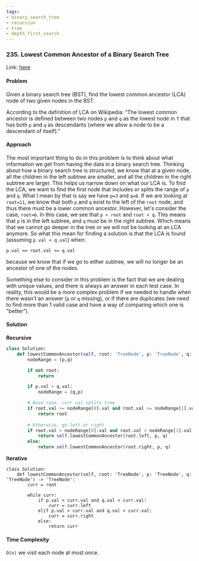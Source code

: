 ```yaml
---
tags:
- binary_search_tree
- recursion
- tree
- depth_first_search
---
```


### 235. Lowest Common Ancestor of a Binary Search Tree

Link: [here](https://leetcode.com/problems/lowest-common-ancestor-of-a-binary-search-tree/description/)

#### Problem
Given a binary search tree (BST), find the lowest common ancestor (LCA) node of two given nodes in the BST.

According to the definition of LCA on Wikipedia: “The lowest common ancestor is defined between two nodes `p` and `q` as the lowest node in `T` that has both `p` and `q` as descendants (where we allow a node to be a descendant of itself).”

#### Approach
The most important thing to do in this problem is to think about what information we get from having the data in a binary search tree. Thinking about how a binary search tree is structured, we know that at a given node, all the children in the left subtree are smaller, and all the children in the right subtree are larger. This helps us narrow down on what our LCA is.
To find the LCA, we want to find the first node that includes or splits the range of `p` and `q`. What I mean by that is say we have `p=3` and `q=8`. If we are looking at `root=11`, we know that both `p` and `q` exist to the left of the `root` node, and thus there must be a lower common ancestor. However, let's consider the case, `root=6`. In this case, we see that `p < root` and `root < q`. This means that `p` is in the left subtree, and `q` must be in the right subtree. Which means that we cannot go deeper in the tree or we will not be looking at an LCA anymore.
So what this mean for finding a solution is that the LCA is found (assuming `p.val < q.val`) when:
```
p.val <= root.val <= q.val
```
because we know that if we go to either subtree, we will no longer be an ancestor of one of the nodes. 

Something else to consider in this problem is the fact that we are dealing with unique values, and there is always an answer in each test case. In reality, this would be a more complex problem if we needed to handle when there wasn't an answer (`p` or `q` missing), or if there are duplicates (we need to find more than 1 valid case and have a way of comparing which one is "better").

#### Solution
**Recursive**
```python
class Solution:
    def lowestCommonAncestor(self, root: 'TreeNode', p: 'TreeNode', q: 'TreeNode') -> 'TreeNode':
        nodeRange = (p,q)

        if not root:
            return

        if p.val > q.val:
            nodeRange = (q,p)

        # Base case, curr val splits tree
        if root.val >= nodeRange[0].val and root.val <= nodeRange[1].val:
            return root
        
        # Otherwise, go left or right
        if root.val > nodeRange[0].val and root.val > nodeRange[1].val:
            return self.lowestCommonAncestor(root.left, p, q)
        else:
            return self.lowestCommonAncestor(root.right, p, q)
```
**Iterative**
```
class Solution:
    def lowestCommonAncestor(self, root: 'TreeNode', p: 'TreeNode', q: 'TreeNode') -> 'TreeNode':
        curr = root

        while curr:
            if p.val < curr.val and q.val < curr.val:
                curr = curr.left
            elif p.val > curr.val and q.val > curr.val:
                curr = curr.right
            else:
                return curr
```

#### Time Complexity
`O(n)` we visit each node at most once. 